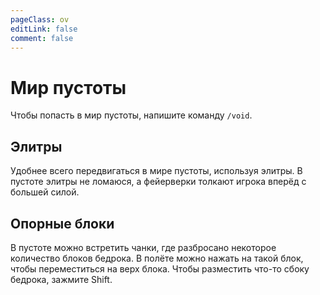 ```yaml
---
pageClass: ov
editLink: false
comment: false
---
```


# Мир пустоты
Чтобы попасть в мир пустоты, напишите команду `/void`.

## Элитры
Удобнее всего передвигаться в мире пустоты, используя элитры.
В пустоте элитры не ломаюся, а фейерверки толкают игрока вперёд с большей силой.

## Опорные блоки
В пустоте можно встретить чанки, где разбросано некоторое количество блоков бедрока.
В полёте можно нажать на такой блок, чтобы переместиться на верх блока.
Чтобы разместить что-то сбоку бедрока, зажмите Shift.